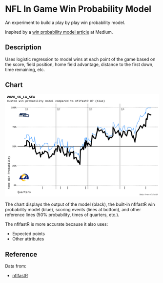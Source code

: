 # NFL In Game Win Probability Model

An experiment to build a play by play win probability model.

Inspired by a [win probability model article](https://medium.com/@technocat79/building-a-basic-in-game-win-probability-model-for-the-nfl-54600e57fe1c) at Medium.

## Description

Uses logistic regression to model wins at each point of the game based on the score, field position, home field advantage, distance to the first down, time remaining, etc.

## Chart

![In Game Win Probability](out/wp-2020_16_LA_SEA.png)

The chart displays the output of the model (black), the built-in nflfastR win probability model (blue), scoring events (lines at bottom), and other reference lines (50% probability, times of quarters, etc.).

The nflfastR is more accurate because it also uses:

- Expected points
- Other attributes

## Reference

Data from:

- [nflfastR](https://www.nflfastr.com/index.html)
